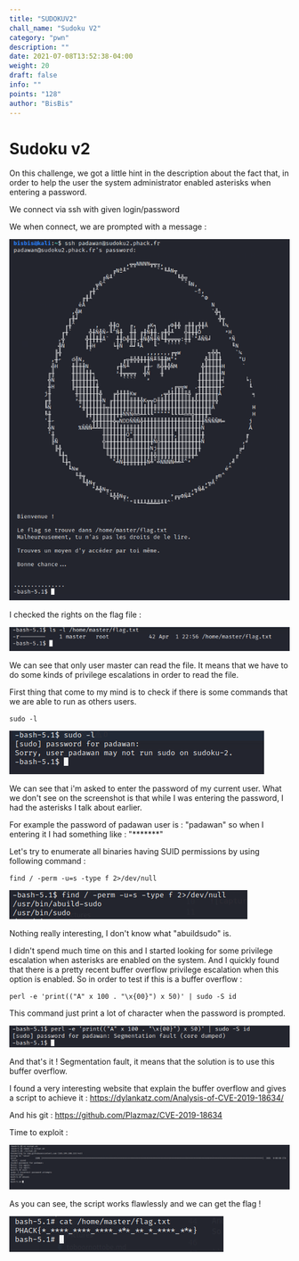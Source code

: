 ```yaml
---
title: "SUDOKUV2"
chall_name: "Sudoku V2"
category: "pwn"
description: ""
date: 2021-07-08T13:52:38-04:00
weight: 20
draft: false
info: ""
points: "128"
author: "BisBis"
---
```


# Sudoku v2

On this challenge, we got a little hint in the description about the fact that, in order to help the user the system administrator 
enabled asterisks when entering a password.

We connect via ssh with given login/password

We when connect, we are prompted with a message : 

![capture1](/files/phack21/sudokuv2/c1.PNG)


I checked the rights on the flag file :

![capture2](/files/phack21/sudokuv2/c2.PNG)

We can see that only user master can read the file.
It means that we have to do some kinds of privilege escalations in order to read the file.

First thing that come to my mind is to check if there is some commands that we are able to run as others users.

```shell
sudo -l
```

![capture3](/files/phack21/sudokuv2/c3.PNG)

We can see that i'm asked to enter the password of my current user. 
What we don't see on the screenshot is that while I was entering the password, I had the asterisks I talk about earlier.

For example the password of padawan user is : "padawan" so when I entering it I had something like : "*******"

Let's try to enumerate all binaries having SUID permissions by using following command :

```shell
find / -perm -u=s -type f 2>/dev/null
```

![capture4](/files/phack21/sudokuv2/c4.PNG)

Nothing really interesting, I don't know what "abuildsudo" is.

I didn't spend much time on this and I started looking for some privilege escalation when asterisks are enabled on the system.
And I quickly found that there is a pretty recent buffer overflow privilege escalation when this option is enabled.
So in order to test if this is a buffer overflow : 

```shell
perl -e 'print(("A" x 100 . "\x{00}") x 50)' | sudo -S id
```

This command just print a lot of character when the password is prompted.

![capture5](/files/phack21/sudokuv2/c5.PNG)

And that's it ! Segmentation fault, it means that the solution is to use this buffer overflow.

I found a very interesting website that explain the buffer overflow and gives a script to achieve it : https://dylankatz.com/Analysis-of-CVE-2019-18634/

And his git : https://github.com/Plazmaz/CVE-2019-18634

Time to exploit : 

![capture6](/files/phack21/sudokuv2/c6.PNG)

As you can see, the script works flawlessly and we can get the flag !

![capture7](/files/phack21/sudokuv2/c7.PNG)